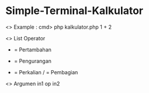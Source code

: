 # Simple-Terminal-Kalkulator

<> Example : cmd> php kalkulator.php 1 + 2

<> List Operator
+ = Pertambahan
- = Pengurangan
* = Perkalian
/ = Pembagian

<> Argumen
in1 op in2
